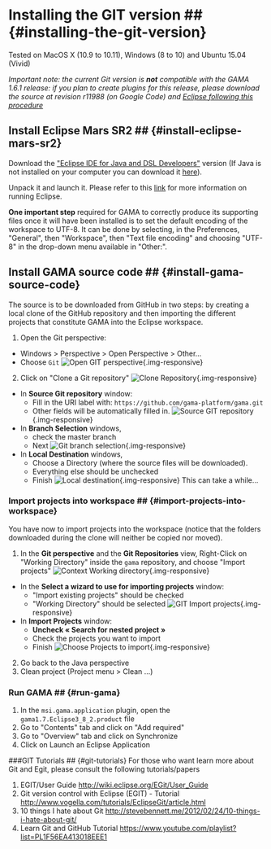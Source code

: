 # Installing the GIT version ## {#installing-the-git-version}

Tested on MacOS X (10.9 to 10.11), Windows (8 to 10) and Ubuntu 15.04 (Vivid)

_Important note: the current Git version is **not** compatible with the GAMA 1.6.1 release: if you plan to create plugins for this release, please download the source at revision r11988 (on Google Code) and [Eclipse following this procedure](wikionly#InstallingSvnOldVersions)_

## Install Eclipse Mars SR2 ## {#install-eclipse-mars-sr2}

Download the ["Eclipse IDE for Java and DSL Developers"](http://www.eclipse.org/downloads/packages/eclipse-ide-java-and-dsl-developers/mars2) version (If Java is not installed on your computer you can download it [here](http://www.oracle.com/technetwork/java/javase/downloads/index.html)). 

Unpack it and launch it. Please refer to this [link](http://help.eclipse.org/mars/index.jsp?nav=%2F0) for more information on running Eclipse.

**One important step** required for GAMA to correctly produce its supporting files once it will have been installed is to set the default encoding of the workspace to UTF-8. It can be done by selecting, in the Preferences, "General", then "Workspace", then "Text file encoding" and choosing "UTF-8" in the drop-down menu available in "Other:".

## Install GAMA source code ## {#install-gama-source-code}

The source is to be downloaded from GitHub in two steps: by creating a local clone of the GitHub repository and then importing the different projects that constitute GAMA into the Eclipse workspace.

1. Open the Git perspective:
  * Windows > Perspective > Open Perspective > Other...
  * Choose `Git`
![Open GIT perspective](gm_wiki/resources/images/developpingExtension/GIT_open_perspective.png){.img-responsive}
2. Click on "Clone a Git repository"
![Clone Repository](gm_wiki/resources/images/developpingExtension/GIT_Clone_Repository.png){.img-responsive}
  * In **Source Git repository** window: 
    * Fill in the URI label with: `https://github.com/gama-platform/gama.git`
    * Other fields will be automatically filled in.
![Source GIT repository](gm_wiki/resources/images/developpingExtension/GIT_source_git_repository.png){.img-responsive}    
  * In **Branch Selection** windows, 
    * check the master branch 
    * Next
![Git branch selection](gm_wiki/resources/images/developpingExtension/GIT_branch_selection.png){.img-responsive}
  * In **Local Destination** windows,
    * Choose a Directory (where the source files will be downloaded).
    * Everything else should be unchecked 
    * Finish
![Local destination](gm_wiki/resources/images/developpingExtension/GIT_local_destination.png){.img-responsive}
This can take a while...

### Import projects into workspace ## {#import-projects-into-workspace}
You have now to import projects into the workspace (notice that the folders downloaded during the clone will neither be copied nor moved).

1. In the **Git perspective** and the **Git Repositories** view, Right-Click on "Working Directory" inside the `gama` repository, and choose "Import projects"
![Context Working directory](gm_wiki/resources/images/developpingExtension/GIT_Context_WorkingDirectory.png){.img-responsive}
  * In the **Select a wizard to use for importing projects** window:
    * "Import existing projects" should be checked
    * "Working Directory" should be selected
![GIT Import projects](gm_wiki/resources/images/developpingExtension/GIT_Import_projects.png){.img-responsive}    
  * In **Import Projects** window:
    * **Uncheck « Search for nested project »**
    * Check the projects you want to import
    * Finish
![Choose Projects to import](gm_wiki/resources/images/developpingExtension/GIT_ChooseProjectToImport.png){.img-responsive}
2. Go back to the Java perspective
3. Clean project (Project menu > Clean ...)

### Run GAMA ## {#run-gama}
1. In the `msi.gama.application` plugin, open the `gama1.7.Eclipse3_8_2.product` file
2. Go to "Contents" tab and click on "Add required"
3. Go to "Overview" tab and click on Synchronize
4. Click on Launch an Eclipse Application

###GIT Tutorials ## {#git-tutorials}
For those who want learn more about Git and Egit, please consult the following tutorials/papers

1. EGIT/User Guide http://wiki.eclipse.org/EGit/User_Guide
2. Git version control with Eclipse (EGIT) - Tutorial http://www.vogella.com/tutorials/EclipseGit/article.html
3. 10 things I hate about Git http://stevebennett.me/2012/02/24/10-things-i-hate-about-git/
4. Learn Git and GitHub Tutorial https://www.youtube.com/playlist?list=PL1F56EA413018EEE1